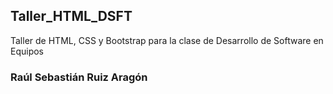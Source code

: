 ## Taller_HTML_DSFT
Taller de HTML, CSS y Bootstrap para la clase de Desarrollo de Software en Equipos

### Raúl Sebastián Ruiz Aragón
